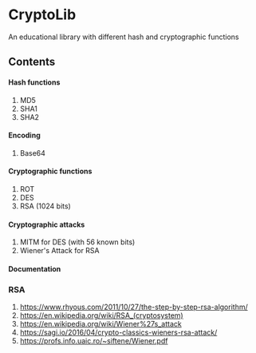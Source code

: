# CryptoLib
An educational library with different hash and cryptographic functions

## Contents

#### Hash functions

1. MD5
2. SHA1
3. SHA2

#### Encoding

1. Base64 


#### Cryptographic functions

1. ROT
2. DES 
3. RSA (1024 bits)

#### Cryptographic attacks

1. MITM for DES (with 56 known bits)
2. Wiener's Attack for RSA


#### Documentation

### RSA

1. https://www.rhyous.com/2011/10/27/the-step-by-step-rsa-algorithm/
2. https://en.wikipedia.org/wiki/RSA_(cryptosystem)
3. https://en.wikipedia.org/wiki/Wiener%27s_attack
4. https://sagi.io/2016/04/crypto-classics-wieners-rsa-attack/
5. https://profs.info.uaic.ro/~siftene/Wiener.pdf
